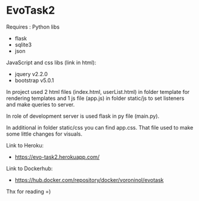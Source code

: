 # EvoTask2

Requires :
Python libs
  - flask
  - sqlite3
  - json

JavaScript and css libs (link in html):
  - jquery v2.2.0
  - bootstrap v5.0.1


In project used 2 html files (index.html, userList.html) in folder template for rendering templates 
and 1 js file (app.js) in folder static/js to set listeners and make queries to server.

In role of development server is used flask in py file (main.py).

In additional in folder static/css you can find app.css. That file used to make some little changes for visuals.

Link to Heroku:
 - https://evo-task2.herokuapp.com/

Link to Dockerhub:
 - https://hub.docker.com/repository/docker/voroninol/evotask

Thx for reading =)
